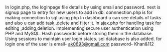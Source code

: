 In login.php, the loginpage file  details by using email and password.
next is signup page to entry for new users to add in db.
connnection.php is for making connection to sql using php
In dashboard u can see details of tasks and also u can add task ,delete and filter it.
In ajax.php  for handling task for editing ,adding,deletion.
Implementing secure user authentication using PHP and MySQL.
Hash passwords before storing them in the database.
Using sessions to maintain user login states.
sql database is also added.
for login one of the user is email- ak0693@gmail.com password- Khan&112

